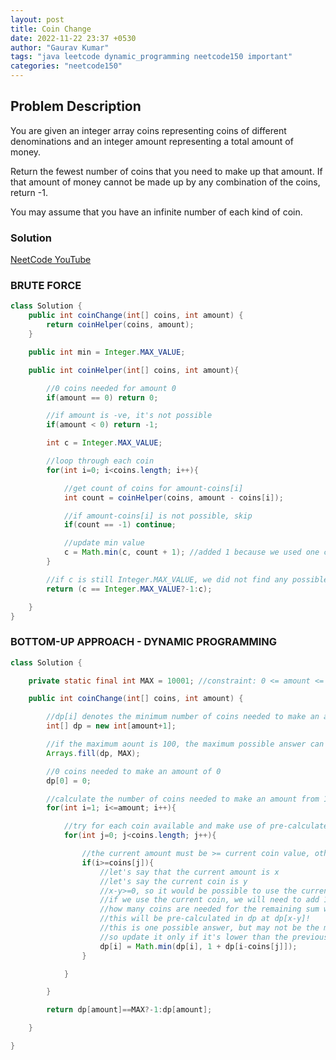 ```yaml
---
layout: post
title: Coin Change
date: 2022-11-22 23:37 +0530
author: "Gaurav Kumar"
tags: "java leetcode dynamic_programming neetcode150 important"
categories: "neetcode150"
---
```


## Problem Description

You are given an integer array coins representing coins of different denominations and an integer amount representing a total amount of money.

Return the fewest number of coins that you need to make up that amount. If that amount of money cannot be made up by any combination of the coins, return -1.

You may assume that you have an infinite number of each kind of coin.

### Solution

[NeetCode YouTube](https://www.youtube.com/watch?v=H9bfqozjoqs)

### BRUTE FORCE

```java
class Solution {
    public int coinChange(int[] coins, int amount) {
        return coinHelper(coins, amount);
    }

    public int min = Integer.MAX_VALUE;

    public int coinHelper(int[] coins, int amount){

        //0 coins needed for amount 0
        if(amount == 0) return 0;

        //if amount is -ve, it's not possible
        if(amount < 0) return -1;

        int c = Integer.MAX_VALUE;

        //loop through each coin
        for(int i=0; i<coins.length; i++){

            //get count of coins for amount-coins[i]
            int count = coinHelper(coins, amount - coins[i]);

            //if amount-coins[i] is not possible, skip
            if(count == -1) continue;

            //update min value
            c = Math.min(c, count + 1); //added 1 because we used one coin by subtracting from amount
        }

        //if c is still Integer.MAX_VALUE, we did not find any possible combination of coins
        return (c == Integer.MAX_VALUE?-1:c);

    }
}
```

### BOTTOM-UP APPROACH - DYNAMIC PROGRAMMING

```java
class Solution {

    private static final int MAX = 10001; //constraint: 0 <= amount <= 10^4

    public int coinChange(int[] coins, int amount) {

        //dp[i] denotes the minimum number of coins needed to make an amount "i" using the coins given
        int[] dp = new int[amount+1];

        //if the maximum aount is 100, the maximum possible answer can be 100 using all 1s. So, we init the dp array to something more than that which will mean that it's not possible to make up that amount. We don't set it to -1 because we will try to calculate the minimum number of coins later, so -1 would never get updated.
        Arrays.fill(dp, MAX);

        //0 coins needed to make an amount of 0
        dp[0] = 0;

        //calculate the number of coins needed to make an amount from 1, 2, 3...,amount needed
        for(int i=1; i<=amount; i++){

            //try for each coin available and make use of pre-calculated values in the dp array to find the minimum amoung all possible options
            for(int j=0; j<coins.length; j++){

                //the current amount must be >= current coin value, otherwise the amount will be negative (not possible)
                if(i>=coins[j]){
                    //let's say that the current amount is x
                    //let's say the current coin is y
                    //x-y>=0, so it would be possible to use the current coin
                    //if we use the current coin, we will need to add 1 extra coin used
                    //how many coins are needed for the remaining sum which is x-y?
                    //this will be pre-calculated in dp at dp[x-y]!
                    //this is one possible answer, but may not be the minimum
                    //so update it only if it's lower than the previous options (using other coins)
                    dp[i] = Math.min(dp[i], 1 + dp[i-coins[j]]);
                }

            }

        }

        return dp[amount]==MAX?-1:dp[amount];

    }

}
```
